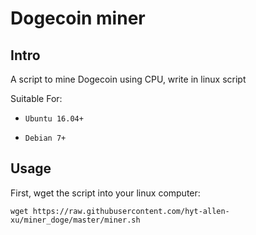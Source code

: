# Dogecoin miner

## Intro

A script to mine Dogecoin using CPU, write in linux script

Suitable For:

- `Ubuntu 16.04+`

- `Debian 7+`

## Usage

First, wget the script into your linux computer:

```wget https://raw.githubusercontent.com/hyt-allen-xu/miner_doge/master/miner.sh```
